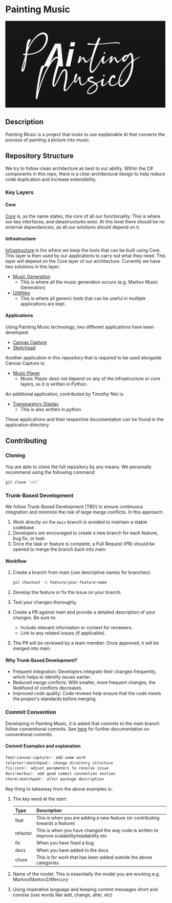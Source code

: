 # Painting Music

![PM Logo](docs/images/pm_logo.png)

## Description

Painting Music is a project that looks to use explainable AI that converts the process of painting a picture into music.

## Repository Structure

We try to follow clean architecture as best to our ability.  Within the C# components in this repo, there is a clear architectural design to help reduce code duplication and increase extensibility.

### Key Layers

#### Core

[Core](/src/Shared/Core/) is, as the name states, the core of all our functionality.  This is where our key interfaces, and datastructures exist.  At this level there should be no external dependencies, as all our solutions should depend on it.

#### Infrastructure

[Infrastructure](/src/Shared/Infrastructure/) is the where we keep the tools that can be built using Core.  This layer is then used by our applications to carry out what they need.  This layer will depend on the Core layer of our architecture. Currently we have two solutions in this layer:

- [Music Generation](/src/Shared/Infrastructure/MusicGeneration/)
  - This is where all the music generation occurs (e.g. Markov Music Generation)
- [Utitlities](/src/Shared/Infrastructure/Utilities/)
  - This is where all generic tools that can be useful in multiple applications are kept.

#### Applications

Using Painting Music technology, two different applications have been developed:

- [Canvas Capture](/src/Applications/CanvasCapture/)
- [Sketchpad](/src/Applications/SketchpadServer/)

Another application in this repository that is required to be used alongside Canvas Capture is:

- [Music Player](/src/Applications/MusicPlayer/)
  - Music Player does not depend on any of the infrastructure or core layers, as it is written in Python.

An additional application, contributed by Timothy Nisi is:

- [Transparency Display](/src/Applications/TransparencyDisplay/)
  - This is also written in python

These applications and their respective documentation can be found in the application directory.

## Contributing

### Cloning

You are able to clone the full repository by any means.  We personally recommend using the following command:

```bash
git clone 'url'
```

### Trunk-Based Development

We follow Trunk-Based Development (TBD) to ensure continuous integration and minimize the risk of large merge conflicts. In this approach:

1. Work directly on the `main` branch is avoided to maintain a stable codebase.
2. Developers are encouraged to create a new branch for each feature, bug fix, or task.
3. Once the task or feature is complete, a Pull Request (PR) should be opened to merge the branch back into main.

#### Workflow

1. Create a branch from main (use descriptive names for branches):

    ```bash
    git checkout -b feature/your-feature-name
    ```

2. Develop the feature or fix the issue on your branch.
3. Test your changes thoroughly.
4. Create a PR against main and provide a detailed description of your changes. Be sure to:
    - Include relevant information or context for reviewers.
    - Link to any related issues (if applicable).
5. The PR will be reviewed by a team member. Once approved, it will be merged into main.

#### Why Trunk-Based Development?

- Frequent integration: Developers integrate their changes frequently, which helps to identify issues earlier.
- Reduced merge conflicts: With smaller, more frequent changes, the likelihood of conflicts decreases.
- Improved code quality: Code reviews help ensure that the code meets the project's standards before merging.

### Commit Convention

Developing in Painting Music, it is asked that commits to the main branch follow conventional commits. See [here](https://gist.github.com/qoomon/5dfcdf8eec66a051ecd85625518cfd13) for further documentation on conventional commits.

#### Commit Examples and explanation

```powershell
feat(canvas-capture): add some work
refactor(sketchpad): change directory structure
fix(core): adjust parameters to resolve issue
docs(markov): add good commit convention section
chore(sketchpad): alter package description
```

Key thing to takeaway from the above examples is:

1. The key word at the start:

   | Type      | Description                                                                 |
   |-----------|-----------------------------------------------------------------------------|
   | feat      | This is when you are adding a new feature (or contributing towards a feature)|
   | refactor  | This is when you have changed the way code is written to improve scalability/readability etc |
   | fix       | When you have fixed a bug                                                   |
   | docs      | When you have added to the docs                                              |
   | chore     | This is for work that has been added outside the above categories            |
  
2. Name of the model.  This is essentially the model you are working e.g. Markov/Markov2/Mercury
3. Using imperative language and keeping commit messages short and consise (use words like add, change, alter, etc)
